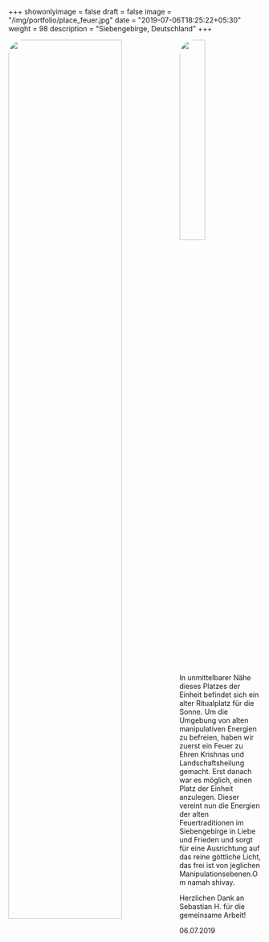 +++
showonlyimage = false
draft = false
image = "/img/portfolio/place_feuer.jpg"
date = "2019-07-06T18:25:22+05:30"
weight = 98
description = "Siebengebirge, Deutschland"
+++


<img src="/img/portfolio/place_feuer.jpg" width=67%  align="left" margin-bottom=20px style = "border-radius:30px"/>
<img src="/img/portfolio/lybie_kniend.jpg" width=32% style = "border-radius: 30px"/>

In unmittelbarer Nähe dieses Platzes der Einheit befindet sich ein alter Ritualplatz für die Sonne. Um die Umgebung von alten manipulativen Energien zu befreien, haben wir zuerst ein Feuer zu Ehren Krishnas und Landschaftsheilung gemacht. Erst danach war es möglich, einen Platz der Einheit anzulegen. Dieser vereint nun die Energien der alten Feuertraditionen im Siebengebirge in Liebe und Frieden und sorgt für eine Ausrichtung auf das reine göttliche Licht, das frei ist von jeglichen Manipulationsebenen.Om namah shivay.

Herzlichen Dank an Sebastian H. für die gemeinsame Arbeit!

06.07.2019
